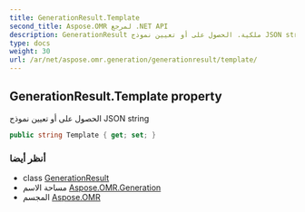 ```yaml
---
title: GenerationResult.Template
second_title: Aspose.OMR لمرجع .NET API
description: GenerationResult ملكية. الحصول على أو تعيين نموذج JSON string
type: docs
weight: 30
url: /ar/net/aspose.omr.generation/generationresult/template/
---
```

## GenerationResult.Template property

الحصول على أو تعيين نموذج JSON string

```csharp
public string Template { get; set; }
```

### أنظر أيضا

* class [GenerationResult](../)
* مساحة الاسم [Aspose.OMR.Generation](../../generationresult/)
* المجسم [Aspose.OMR](../../../)


